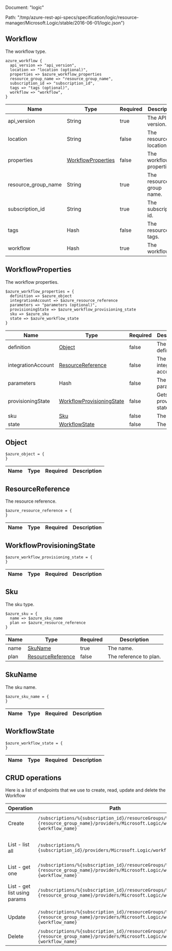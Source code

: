 Document: "logic"


Path: "/tmp/azure-rest-api-specs/specification/logic/resource-manager/Microsoft.Logic/stable/2016-06-01/logic.json")

## Workflow

The workflow type.

```puppet
azure_workflow {
  api_version => "api_version",
  location => "location (optional)",
  properties => $azure_workflow_properties
  resource_group_name => "resource_group_name",
  subscription_id => "subscription_id",
  tags => "tags (optional)",
  workflow => "workflow",
}
```

| Name        | Type           | Required       | Description       |
| ------------- | ------------- | ------------- | ------------- |
|api_version | String | true | The API version. |
|location | String | false | The resource location. |
|properties | [WorkflowProperties](#workflowproperties) | false | The workflow properties. |
|resource_group_name | String | true | The resource group name. |
|subscription_id | String | true | The subscription id. |
|tags | Hash | false | The resource tags. |
|workflow | Hash | true | The workflow. |
        
## WorkflowProperties

The workflow properties.

```puppet
$azure_workflow_properties = {
  definition => $azure_object
  integrationAccount => $azure_resource_reference
  parameters => "parameters (optional)",
  provisioningState => $azure_workflow_provisioning_state
  sku => $azure_sku
  state => $azure_workflow_state
}
```

| Name        | Type           | Required       | Description       |
| ------------- | ------------- | ------------- | ------------- |
|definition | [Object](#object) | false | The definition. |
|integrationAccount | [ResourceReference](#resourcereference) | false | The integration account. |
|parameters | Hash | false | The parameters. |
|provisioningState | [WorkflowProvisioningState](#workflowprovisioningstate) | false | Gets the provisioning state. |
|sku | [Sku](#sku) | false | The sku. |
|state | [WorkflowState](#workflowstate) | false | The state. |
        
## Object



```puppet
$azure_object = {
}
```

| Name        | Type           | Required       | Description       |
| ------------- | ------------- | ------------- | ------------- |
        
## ResourceReference

The resource reference.

```puppet
$azure_resource_reference = {
}
```

| Name        | Type           | Required       | Description       |
| ------------- | ------------- | ------------- | ------------- |
        
## WorkflowProvisioningState



```puppet
$azure_workflow_provisioning_state = {
}
```

| Name        | Type           | Required       | Description       |
| ------------- | ------------- | ------------- | ------------- |
        
## Sku

The sku type.

```puppet
$azure_sku = {
  name => $azure_sku_name
  plan => $azure_resource_reference
}
```

| Name        | Type           | Required       | Description       |
| ------------- | ------------- | ------------- | ------------- |
|name | [SkuName](#skuname) | true | The name. |
|plan | [ResourceReference](#resourcereference) | false | The reference to plan. |
        
## SkuName

The sku name.

```puppet
$azure_sku_name = {
}
```

| Name        | Type           | Required       | Description       |
| ------------- | ------------- | ------------- | ------------- |
        
        
## WorkflowState



```puppet
$azure_workflow_state = {
}
```

| Name        | Type           | Required       | Description       |
| ------------- | ------------- | ------------- | ------------- |



## CRUD operations

Here is a list of endpoints that we use to create, read, update and delete the Workflow

| Operation | Path | Verb | Description | OperationID |
| ------------- | ------------- | ------------- | ------------- | ------------- |
|Create|`/subscriptions/%{subscription_id}/resourceGroups/%{resource_group_name}/providers/Microsoft.Logic/workflows/%{workflow_name}`|Put|Creates or updates a workflow.|Workflows_CreateOrUpdate|
|List - list all|`/subscriptions/%{subscription_id}/providers/Microsoft.Logic/workflows`|Get|Gets a list of workflows by subscription.|Workflows_ListBySubscription|
|List - get one|`/subscriptions/%{subscription_id}/resourceGroups/%{resource_group_name}/providers/Microsoft.Logic/workflows/%{workflow_name}`|Get|Gets a workflow.|Workflows_Get|
|List - get list using params|`/subscriptions/%{subscription_id}/resourceGroups/%{resource_group_name}/providers/Microsoft.Logic/workflows`|Get|Gets a list of workflows by resource group.|Workflows_ListByResourceGroup|
|Update|`/subscriptions/%{subscription_id}/resourceGroups/%{resource_group_name}/providers/Microsoft.Logic/workflows/%{workflow_name}`|Put|Creates or updates a workflow.|Workflows_CreateOrUpdate|
|Delete|`/subscriptions/%{subscription_id}/resourceGroups/%{resource_group_name}/providers/Microsoft.Logic/workflows/%{workflow_name}`|Delete|Deletes a workflow.|Workflows_Delete|
